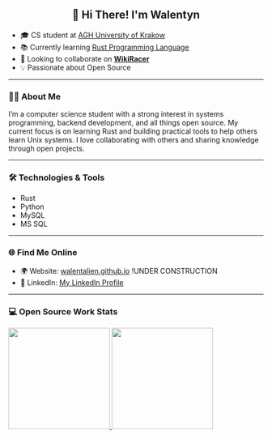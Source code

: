 <h2 align="center">👋 Hi There! I'm Walentyn</h2>

- 🎓 CS student at [AGH University of Krakow](https://www.agh.edu.pl/)
- 📚 Currently learning [Rust Programming Language](https://www.rust-lang.org/)
- 🤝 Looking to collaborate on **[WikiRacer](https://github.com/Walentalien/WikiRacer.git)** 
- 💡 Passionate about Open Source

---

### 🧑‍💻 About Me

I’m a computer science student with a strong interest in systems programming, backend development, and all things open source. My current focus is on learning Rust and building practical tools to help others learn Unix systems. I love collaborating with others and sharing knowledge through open projects.

---

### 🛠️ Technologies & Tools

- Rust
- Python
- MySQL
- MS SQL

---

### 🌐 Find Me Online

- 🌍 Website: [walentalien.github.io](https://walentalien.github.io/) !UNDER CONSTRUCTION
- 💼 LinkedIn: [My LinkedIn Profile](www.linkedin.com/in/walentyn1)

---

### 💻 Open Source Work Stats

<a href="https://github.com/Walentalien">
  <img height="200em" src="https://github-readme-stats.vercel.app/api?username=Walentalien&theme=buefy&show_icons=true" />
  <img height="200em" src="https://github-readme-stats.vercel.app/api/top-langs/?username=Walentalien&theme=buefy&layout=compact" />
</a>
